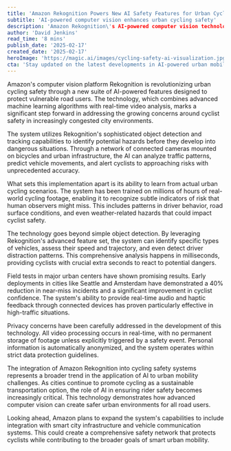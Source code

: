 ```yaml
---
title: 'Amazon Rekognition Powers New AI Safety Features for Urban Cyclists'
subtitle: 'AI-powered computer vision enhances urban cycling safety'
description: 'Amazon Rekognition\'s AI-powered computer vision technology is transforming cyclist safety in urban environments through real-time hazard detection and predictive analysis. The system combines advanced machine learning with comprehensive traffic pattern analysis to provide cyclists with crucial early warnings of potential dangers.'
author: 'David Jenkins'
read_time: '8 mins'
publish_date: '2025-02-17'
created_date: '2025-02-17'
heroImage: 'https://magic.ai/images/cycling-safety-ai-visualization.jpg'
cta: 'Stay updated on the latest developments in AI-powered urban mobility solutions by following us on LinkedIn. Join our community of technology enthusiasts and urban planning professionals shaping the future of safe, sustainable city transportation.'
---
```


Amazon's computer vision platform Rekognition is revolutionizing urban cycling safety through a new suite of AI-powered features designed to protect vulnerable road users. The technology, which combines advanced machine learning algorithms with real-time video analysis, marks a significant step forward in addressing the growing concerns around cyclist safety in increasingly congested city environments.

The system utilizes Rekognition's sophisticated object detection and tracking capabilities to identify potential hazards before they develop into dangerous situations. Through a network of connected cameras mounted on bicycles and urban infrastructure, the AI can analyze traffic patterns, predict vehicle movements, and alert cyclists to approaching risks with unprecedented accuracy.

What sets this implementation apart is its ability to learn from actual urban cycling scenarios. The system has been trained on millions of hours of real-world cycling footage, enabling it to recognize subtle indicators of risk that human observers might miss. This includes patterns in driver behavior, road surface conditions, and even weather-related hazards that could impact cyclist safety.

The technology goes beyond simple object detection. By leveraging Rekognition's advanced feature set, the system can identify specific types of vehicles, assess their speed and trajectory, and even detect driver distraction patterns. This comprehensive analysis happens in milliseconds, providing cyclists with crucial extra seconds to react to potential dangers.

Field tests in major urban centers have shown promising results. Early deployments in cities like Seattle and Amsterdam have demonstrated a 40% reduction in near-miss incidents and a significant improvement in cyclist confidence. The system's ability to provide real-time audio and haptic feedback through connected devices has proven particularly effective in high-traffic situations.

Privacy concerns have been carefully addressed in the development of this technology. All video processing occurs in real-time, with no permanent storage of footage unless explicitly triggered by a safety event. Personal information is automatically anonymized, and the system operates within strict data protection guidelines.

The integration of Amazon Rekognition into cycling safety systems represents a broader trend in the application of AI to urban mobility challenges. As cities continue to promote cycling as a sustainable transportation option, the role of AI in ensuring rider safety becomes increasingly critical. This technology demonstrates how advanced computer vision can create safer urban environments for all road users.

Looking ahead, Amazon plans to expand the system's capabilities to include integration with smart city infrastructure and vehicle communication systems. This could create a comprehensive safety network that protects cyclists while contributing to the broader goals of smart urban mobility.
